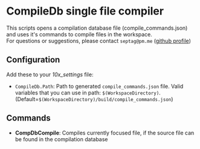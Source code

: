 # CompileDb single file compiler

This scripts opens a compilation database file (compile_commands.json) and uses it's commands to compile files in the workspace.  
For questions or suggestions, please contact `septag@pm.me` ([github profile](https://github.com/septag))

## Configuration

Add these to your *10x_settings* file:

- `CompileDb.Path`: Path to generated `compile_commands.json` file. Valid variables that you can use in path: `$(WorkspaceDirectory)`. (Default=`$(WorkspaceDirectory)/build/compile_commands.json`)

## Commands

- **CompDbCompile**: Compiles currently focused file, if the source file can be found in the compilation database


